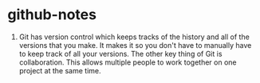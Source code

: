 # github-notes
1. Git has version control which keeps tracks of the history and all of the versions that you make. It makes it so you don't have to manually have to keep track of all your versions. The other key thing of Git is collaboration. This allows multiple people to work together on one project at the same time.
